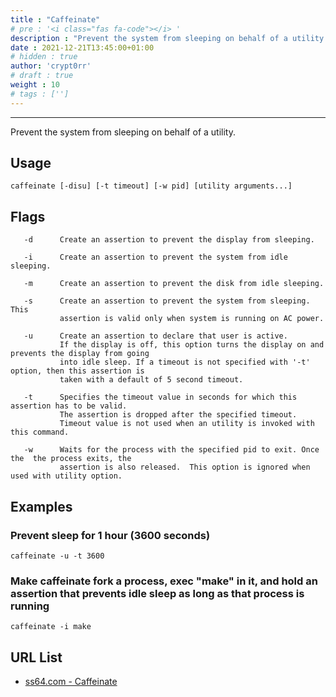 ```yaml
---
title : "Caffeinate"
# pre : '<i class="fas fa-code"></i> '
description : "Prevent the system from sleeping on behalf of a utility."
date : 2021-12-21T13:45:00+01:00
# hidden : true
author: 'crypt0rr'
# draft : true
weight : 10
# tags : ['']
---
```


---

Prevent the system from sleeping on behalf of a utility.

## Usage

```plain
caffeinate [-disu] [-t timeout] [-w pid] [utility arguments...]
```

## Flags

```plain
   -d      Create an assertion to prevent the display from sleeping.

   -i      Create an assertion to prevent the system from idle sleeping.

   -m      Create an assertion to prevent the disk from idle sleeping.

   -s      Create an assertion to prevent the system from sleeping. This
           assertion is valid only when system is running on AC power.

   -u      Create an assertion to declare that user is active.
           If the display is off, this option turns the display on and prevents the display from going
           into idle sleep. If a timeout is not specified with '-t' option, then this assertion is
           taken with a default of 5 second timeout.

   -t      Specifies the timeout value in seconds for which this assertion has to be valid.
           The assertion is dropped after the specified timeout.
           Timeout value is not used when an utility is invoked with this command.

   -w      Waits for the process with the specified pid to exit. Once the  the process exits, the
           assertion is also released.  This option is ignored when used with utility option.
```

## Examples

### Prevent sleep for 1 hour (3600 seconds)

```plain
caffeinate -u -t 3600
```

### Make caffeinate fork a process, exec "make" in it, and hold an assertion that prevents idle sleep as long as that process is running

```plain
caffeinate -i make
```

## URL List

- [ss64.com - Caffeinate](https://ss64.com/osx/caffeinate.html)
